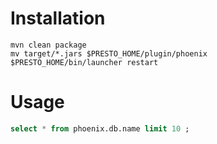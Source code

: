 # Installation
````shell
mvn clean package
mv target/*.jars $PRESTO_HOME/plugin/phoenix
$PRESTO_HOME/bin/launcher restart
````
# Usage
```sql
select * from phoenix.db.name limit 10 ;
```